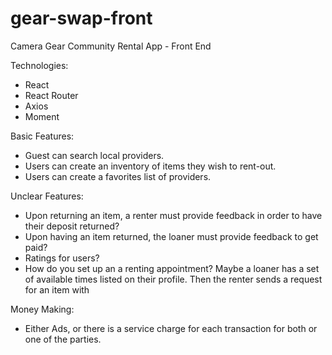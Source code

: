 # gear-swap-front
Camera Gear Community Rental App -  Front End

Technologies:
- React
- React Router
- Axios
- Moment

Basic Features:
- Guest can search local providers.
- Users can create an inventory of items they wish to rent-out.
- Users can create a favorites list of providers.

Unclear Features:
- Upon returning an item, a renter must provide feedback in order to have their deposit returned?
- Upon having an item returned, the loaner must provide feedback to get paid?
- Ratings for users?
- How do you set up an a renting appointment? Maybe a loaner has a set of available times listed on their profile. Then the renter sends a request for an item with

Money Making:
- Either Ads, or there is a service charge for each transaction for both or one of the parties.  
